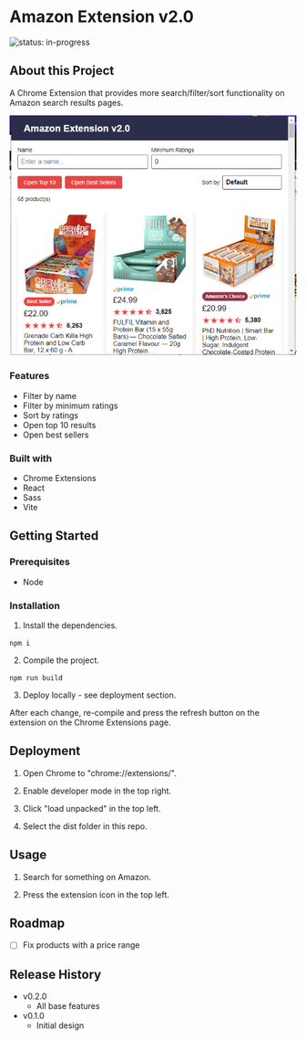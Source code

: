 # Amazon Extension v2.0

![status: in-progress](https://img.shields.io/badge/status-in--progress-green)

## About this Project

A Chrome Extension that provides more search/filter/sort functionality on Amazon search results pages.

![Screenshot of the app](./screenshot.png)

### Features

- Filter by name
- Filter by minimum ratings
- Sort by ratings
- Open top 10 results
- Open best sellers

### Built with

- Chrome Extensions
- React
- Sass
- Vite

## Getting Started

### Prerequisites

- Node

### Installation

1. Install the dependencies.

```
npm i
```

2. Compile the project.

```
npm run build
```

3. Deploy locally - see deployment section.

After each change, re-compile and press the refresh button on the extension on the Chrome Extensions page.

## Deployment

1. Open Chrome to "chrome://extensions/".

2. Enable developer mode in the top right.

3. Click "load unpacked" in the top left.

4. Select the dist folder in this repo.

## Usage

1. Search for something on Amazon.

2. Press the extension icon in the top left.

## Roadmap

- [ ] Fix products with a price range

## Release History

- v0.2.0
  - All base features
- v0.1.0
  - Initial design
